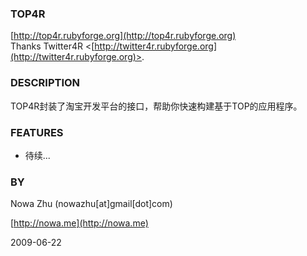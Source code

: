 ### TOP4R ###

[http://top4r.rubyforge.org](http://top4r.rubyforge.org)  
Thanks Twitter4R <[http://twitter4r.rubyforge.org](http://twitter4r.rubyforge.org)>.

### DESCRIPTION ###

TOP4R封装了淘宝开发平台的接口，帮助你快速构建基于TOP的应用程序。

### FEATURES ###

* 待续...

### BY ###

Nowa Zhu (nowazhu[at]gmail[dot]com)

[http://nowa.me](http://nowa.me)

2009-06-22